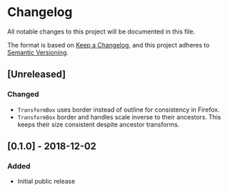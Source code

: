 # Changelog

All notable changes to this project will be documented in this file.

The format is based on [Keep a Changelog](https://keepachangelog.com/en/1.0.0/),
and this project adheres to [Semantic Versioning](https://semver.org/spec/v2.0.0.html).

## [Unreleased]

### Changed

-   `TransformBox` uses border instead of outline for consistency in Firefox.
-   `TransformBox` border and handles scale inverse to their ancestors.
    This keeps their size consistent despite ancestor transforms.

## [0.1.0] - 2018-12-02

### Added

-   Initial public release
